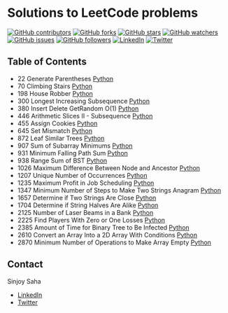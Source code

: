# Solutions to LeetCode problems

[![GitHub contributors](https://img.shields.io/github/contributors/sinjoysaha/leetcode.svg)](https://GitHub.com/sinjoysaha/leetcode/graphs/contributors/)
[![GitHub forks](https://img.shields.io/github/forks/sinjoysaha/leetcode.svg)](https://GitHub.com/sinjoysaha/leetcode/network/)
[![GitHub stars](https://img.shields.io/github/stars/sinjoysaha/leetcode.svg)](https://GitHub.com/sinjoysaha/leetcode/stargazers/)
[![GitHub watchers](https://img.shields.io/github/watchers/sinjoysaha/leetcode.svg)](https://GitHub.com/sinjoysaha/leetcode/watchers/)
[![GitHub issues](https://img.shields.io/github/issues/sinjoysaha/leetcode.svg)](https://GitHub.com/sinjoysaha/leetcode/issues/)
[![GitHub followers](https://img.shields.io/github/followers/sinjoysaha.svg)](https://github.com/sinjoysaha?tab=followers)
[![LinkedIn](https://img.shields.io/badge/LinkedIn-0077B5?style=flat&logo=linkedin&logoColor=white)](https://linkedin.com/in/sinjoysaha)
[![Twitter](https://img.shields.io/badge/Twitter-1DA1F2?style=flat&logo=twitter&logoColor=white)](https://twitter.com/SinjoySaha)

## Table of Contents
- 22 Generate Parentheses [Python](/python/22_Generate_Parentheses.py)
- 70 Climbing Stairs [Python](/python/70_Climbing_Stairs.py)
- 198 House Robber [Python](/python/198_House_Robber.py)
- 300 Longest Increasing Subsequence [Python](/python/300_Longest_Increasing_Subsequence.py)
- 380 Insert Delete GetRandom O(1) [Python](/python/380_Insert_Delete_GetRandom_O_1.py)
- 446 Arithmetic Slices II - Subsequence [Python](/python/446_Arithmetic_Slices_II_Subsequence.py)
- 455 Assign Cookies [Python](/python/455_Assign_Cookies.py)
- 645 Set Mismatch [Python](/python/645_Set_Mismatch.py)
- 872 Leaf Similar Trees [Python](/python/872_Leaf_Similar_Trees.py)
- 907 Sum of Subarray Minimums [Python](/python/907_Sum_of_Subarray_Minimums.py)
- 931 Minimum Falling Path Sum [Python](/python/931_Minimum_Falling_Path_Sum.py)
- 938 Range Sum of BST [Python](/python/938_Range_Sum_of_BST.py)
- 1026 Maximum Difference Between Node and Ancestor [Python](/python/1026_Maximum_Difference_Between_Node_and_Ancestor.py)
- 1207 Unique Number of Occurrences [Python](/python/1207_Unique_Number_of_Occurrences.py)
- 1235 Maximum Profit in Job Scheduling [Python](/python/1235_Maximum_Profit_in_Job_Scheduling.py)
- 1347 Minimum Number of Steps to Make Two Strings Anagram [Python](/python/1347_Minimum_Number_of_Steps_to_Make_Two_Strings_Anagram.py)
- 1657 Determine if Two Strings Are Close [Python](/python/1657_Determine_if_Two_Strings_Are_Close)
- 1704 Determine if String Halves Are Alike [Python](/python/1704_Determine_if_String_Halves_Are_Alike.py)
- 2125	Number of Laser Beams in a Bank [Python](/python/2125_Number_of_Laser_Beams_in_a_Bank.py)
- 2225 Find Players With Zero or One Losses [Python](/python/2225_Find_Players_With_Zero_or_One_Losses.py)
- 2385 Amount of Time for Binary Tree to Be Infected [Python](/python/2385_Amount_of_Time_for_Binary_Tree_to_Be_Infected)
- 2610 Convert an Array Into a 2D Array With Conditions [Python](/python/2610_Convert_an_Array_Into_a_2D_Array_With_Conditions.py)
- 2870	Minimum Number of Operations to Make Array Empty [Python](/python/2870_Minimum_Number_of_Operations_to_Make_Array_Empty.py)

## Contact

Sinjoy Saha 
  * [LinkedIn](https://linkedin.com/in/sinjoysaha)
  * [Twitter](https://twitter.com/SinjoySaha)
